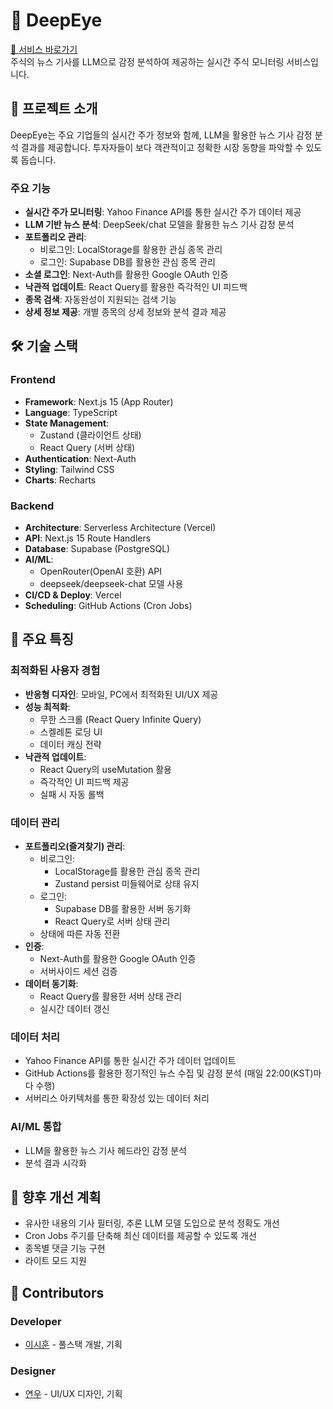 # 👀 DeepEye

[🔗 서비스 바로가기](https://deepeye.pro)  
주식의 뉴스 기사를 LLM으로 감정 분석하여 제공하는 실시간 주식 모니터링 서비스입니다.

## 📌 프로젝트 소개

DeepEye는 주요 기업들의 실시간 주가 정보와 함께, LLM을 활용한 뉴스 기사 감정 분석 결과를 제공합니다. 투자자들이 보다 객관적이고 정확한 시장 동향을 파악할 수 있도록 돕습니다.

### 주요 기능

- **실시간 주가 모니터링**: Yahoo Finance API를 통한 실시간 주가 데이터 제공
- **LLM 기반 뉴스 분석**: DeepSeek/chat 모델을 활용한 뉴스 기사 감정 분석
- **포트폴리오 관리**:
  - 비로그인: LocalStorage를 활용한 관심 종목 관리
  - 로그인: Supabase DB를 활용한 관심 종목 관리
- **소셜 로그인**: Next-Auth를 활용한 Google OAuth 인증
- **낙관적 업데이트**: React Query를 활용한 즉각적인 UI 피드백
- **종목 검색**: 자동완성이 지원되는 검색 기능
- **상세 정보 제공**: 개별 종목의 상세 정보와 분석 결과 제공

## 🛠 기술 스택

### Frontend

- **Framework**: Next.js 15 (App Router)
- **Language**: TypeScript
- **State Management**:
  - Zustand (클라이언트 상태)
  - React Query (서버 상태)
- **Authentication**: Next-Auth
- **Styling**: Tailwind CSS
- **Charts**: Recharts

### Backend

- **Architecture**: Serverless Architecture (Vercel)
- **API**: Next.js 15 Route Handlers
- **Database**: Supabase (PostgreSQL)
- **AI/ML**:
  - OpenRouter(OpenAI 호환) API
  - deepseek/deepseek-chat 모델 사용
- **CI/CD & Deploy**: Vercel
- **Scheduling**: GitHub Actions (Cron Jobs)

## 🌟 주요 특징

### 최적화된 사용자 경험

- **반응형 디자인**: 모바일, PC에서 최적화된 UI/UX 제공
- **성능 최적화**:
  - 무한 스크롤 (React Query Infinite Query)
  - 스켈레톤 로딩 UI
  - 데이터 캐싱 전략
- **낙관적 업데이트**:
  - React Query의 useMutation 활용
  - 즉각적인 UI 피드백 제공
  - 실패 시 자동 롤백

### 데이터 관리

- **포트폴리오(즐겨찾기) 관리**:
  - 비로그인:
    - LocalStorage를 활용한 관심 종목 관리
    - Zustand persist 미들웨어로 상태 유지
  - 로그인:
    - Supabase DB를 활용한 서버 동기화
    - React Query로 서버 상태 관리
  - 상태에 따른 자동 전환
- **인증**:
  - Next-Auth를 활용한 Google OAuth 인증
  - 서버사이드 세션 검증
- **데이터 동기화**:
  - React Query를 활용한 서버 상태 관리
  - 실시간 데이터 갱신

### 데이터 처리

- Yahoo Finance API를 통한 실시간 주가 데이터 업데이트
- GitHub Actions를 활용한 정기적인 뉴스 수집 및 감정 분석 (매일 22:00(KST)마다 수행)
- 서버리스 아키텍처를 통한 확장성 있는 데이터 처리

### AI/ML 통합

- LLM을 활용한 뉴스 기사 헤드라인 감정 분석
- 분석 결과 시각화

## 🔄 향후 개선 계획

- 유사한 내용의 기사 필터링, 추론 LLM 모델 도입으로 분석 정확도 개선
- Cron Jobs 주기를 단축해 최신 데이터를 제공할 수 있도록 개선
- 종목별 댓글 기능 구현
- 라이트 모드 지원

## 👥 Contributors

### Developer

- [이시훈](https://github.com/lee-sihun) - 풀스택 개발, 기획 

### Designer

- [연우](https://github.com/yeonu-me) - UI/UX 디자인, 기획
